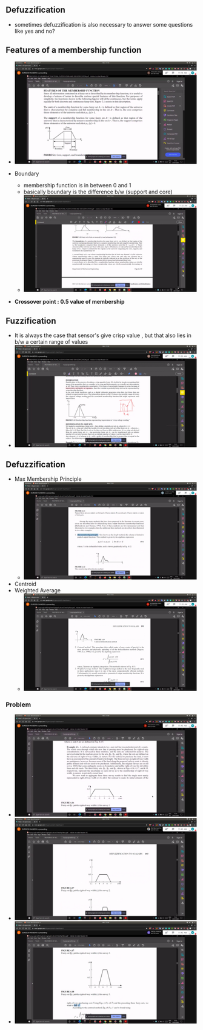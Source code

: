 ## Defuzzification
- sometimes defuzzification is also necessary to answer some questions like yes and no?

## Features of a membership function
- ![fmf](fmf.jpg)
- Boundary
  - membership function is in between 0 and 1
  - basically boundary is the difference b/w (support and core)
  - ![boundaries](boundaries.jpg)

- **Crossover point : 0.5 value of membership**

## Fuzzification
- It is always the case that sensor's give crisp value , but that also lies in b/w a certain range of values 
- ![fuzzification](fuzzification.jpg)


## Defuzzification
- Max Membership Principle
  - ![max_mem](max_mem.jpg)
- Centroid
- Weighted Average
  - ![cn_av](cn_av.jpg)

### Problem
- ![problem](problem.jpg)
- ![problem1](problem1.jpg)
- ![problem2](problem2.jpg)
